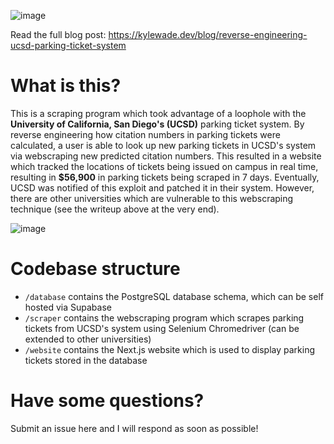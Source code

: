 ![image](https://github.com/user-attachments/assets/dd7b91e4-9cc5-497c-a1b8-eacbdfe8cd02)

Read the full blog post: https://kylewade.dev/blog/reverse-engineering-ucsd-parking-ticket-system  

# What is this?

This is a scraping program which took advantage of a loophole with the **University of California, San Diego's (UCSD)** parking ticket system. By reverse engineering how citation numbers in parking tickets were calculated, a user is able to look up new parking tickets in UCSD's system via webscraping new predicted citation numbers. This resulted in a website which tracked the locations of tickets being issued on campus in real time, resulting in **$56,900** in parking tickets being scraped in 7 days. Eventually, UCSD was notified of this exploit and patched it in their system. However, there are other universities which are vulnerable to this webscraping technique (see the writeup above at the very end).

![image](https://github.com/user-attachments/assets/6510bc84-ff3b-4d73-9f9d-c57195c0d253)


# Codebase structure

- `/database` contains the PostgreSQL database schema, which can be self hosted via Supabase  
- `/scraper` contains the webscraping program which scrapes parking tickets from UCSD's system using Selenium Chromedriver (can be extended to other universities)  
- `/website` contains the Next.js website which is used to display parking tickets stored in the database  

# Have some questions?
Submit an issue here and I will respond as soon as possible!
